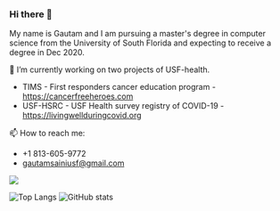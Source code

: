 ### Hi there 👋

My name is Gautam and I am pursuing a master's degree in computer science from the University of South Florida and expecting to receive a degree in Dec 2020.

🔭 I’m currently working on two projects of USF-health.
* TIMS - First responders cancer education program - https://cancerfreeheroes.com
* USF-HSRC - USF Health survey registry of COVID-19 - https://livingwellduringcovid.org

📫 How to reach me: 
* +1 813-605-9772
* gautamsainiusf@gmail.com

![](https://visitor-badge.laobi.icu/badge?page_id=KaleidoscopeIM)

![Top Langs](https://github-readme-stats.vercel.app/api/top-langs/?username=KaleidoscopeIM&theme=tokyonight)
![GitHub stats](https://github-readme-stats.vercel.app/api?username=KaleidoscopeIM&show_icons=true&theme=tokyonight)

<!--
**KaleidoscopeIM/KaleidoscopeIM** is a ✨ _special_ ✨ repository because its `README.md` (this file) appears on your GitHub profile.

Here are some ideas to get you started:

- 🔭 I’m currently working on ...
- 🌱 I’m currently learning ...
- 👯 I’m looking to collaborate on ...
- 🤔 I’m looking for help with ...
- 💬 Ask me about ...
- 📫 How to reach me: ...
- 😄 Pronouns: ...
- ⚡ Fun fact: ...
-->
